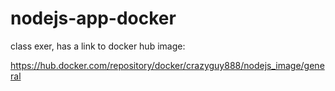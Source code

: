 # nodejs-app-docker

class exer, has a link to docker hub image:

https://hub.docker.com/repository/docker/crazyguy888/nodejs_image/general

